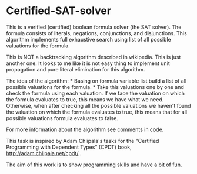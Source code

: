 # Certified-SAT-solver

This is a verified (certified) boolean formula solver (the SAT solver).
The formula consists of literals, negations, conjunctions, and disjunctions.
This algorithm implements full exhaustive search using list of all possible
valuations for the formula.

This is NOT a backtracking algorithm described in wikipedia.
This is just another one. It looks to me like it is not easy thing
to implement unit propagation and pure literal elimination for this
algorithm. 

The idea of the algorithm:
    * Basing on formula variable list build a list of all possible 
       valuations for the formula.
    * Take this valuations one by one and check the formula using each
       valuation. If we face the valuation on which the formula evaluates to
       true, this means we have what we need. Otherwise, when after checking 
       all the possible valuations we haven't found the valuation on which
       the formula evaluates to true, this means that for all possible 
       valuations formula evaluates to false.
	   
For more information about the algorithm see comments in code.

This task is inspired by Adam Chlipala's tasks for the 
"Certified Programming with Dependent Types" (CPDT) book, 
http://adam.chlipala.net/cpdt/ .

The aim of this work is to show programming skills and have a bit of fun.
